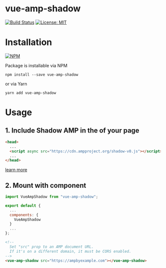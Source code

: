# vue-amp-shadow

[![Build Status](https://travis-ci.org/yukagil/vue-amp-shadow.svg?branch=master)](https://travis-ci.org/yukagil/vue-amp-shadow)
[![License: MIT](https://img.shields.io/badge/License-MIT-blue.svg)](https://opensource.org/licenses/MIT)

# Installation
[![NPM](https://nodei.co/npm/vue-amp-shadow.png)](https://nodei.co/npm/vue-amp-shadow/)

Package is installable via NPM
```
npm install --save vue-amp-shadow
```
or via Yarn
```
yarn add vue-amp-shadow
```


# Usage
## 1. Include Shadow AMP in the <head> of your page
```html
<head>
  ...
  <script async src="https://cdn.ampproject.org/shadow-v0.js"></script>
  ...
</head>
```
[learn more](https://www.ampproject.org/docs/guides/pwa-amp/amp-in-pwa#include-"shadow-amp"-in-your-progressive-web-app)

## 2. Mount with component

```js
import VueAmpShadow from "vue-amp-shadow";

export default {
  ...
  components: {
    VueAmpShadow
  }
  ...
};
```

```html
<!--
  Set "src" prop to an AMP document URL.
  If it's on a different domain, it must be CORS enabled.
-->
<vue-amp-shadow src="https://ampbyexample.com"></vue-amp-shadow>
```